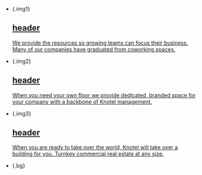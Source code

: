  - ![](){.img1}
 [ <div> <h2>header</h2> <p>We provide the resources so growing teams can focus their business. Many of our companies have graduated from coworking spaces.</p> </div> ]()
 - ![](){.img2}
 [ <div> <h2>header</h2> <p>When you need your own floor we provide dedicated, branded space for your company with a backbone of Knotel management.</p> </div>]()
 - ![](){.img3}
 [ <div> <h2>header</h2> <p> When you are ready to take over the world, Knotel will take over a building for you. Turnkey commercial real estate at any size. </p></div> ]()
-   {.bg}
  
